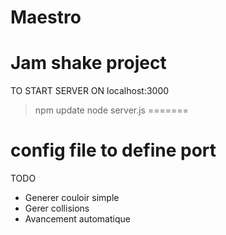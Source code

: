 Maestro
=======

Jam shake project
=======

TO START SERVER ON localhost:3000
> npm update
> node server.js
=======

config file to define port
=======

TODO

- Generer couloir simple
- Gerer collisions
- Avancement automatique

